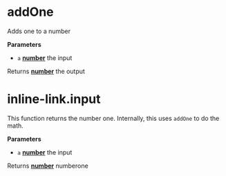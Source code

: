 # addOne

Adds one to a number

**Parameters**

-   `a` **[number](https://developer.mozilla.org/en-US/docs/Web/JavaScript/Reference/Global_Objects/Number)** the input

Returns **[number](https://developer.mozilla.org/en-US/docs/Web/JavaScript/Reference/Global_Objects/Number)** the output

# inline-link.input

This function returns the number one. Internally, this uses
`addOne` to do the math.

**Parameters**

-   `a` **[number](https://developer.mozilla.org/en-US/docs/Web/JavaScript/Reference/Global_Objects/Number)** the input

Returns **[number](https://developer.mozilla.org/en-US/docs/Web/JavaScript/Reference/Global_Objects/Number)** numberone
